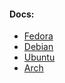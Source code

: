 #### Docs:
- [Fedora](https://docs.fedoraproject.org/en-US/docs/)
- [Debian](https://www.debian.org/doc/)
- [Ubuntu](https://help.ubuntu.com/)
- [Arch](https://wiki.archlinux.org/)
